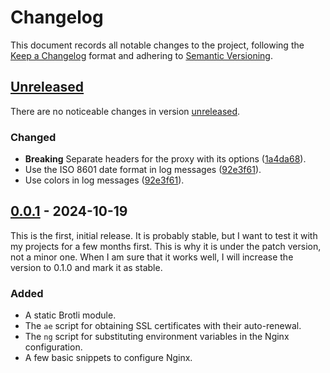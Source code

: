 # Changelog

This document records all notable changes to the project, following the [Keep a Changelog] format and adhering to [Semantic Versioning].

## [Unreleased]

There are no noticeable changes in version [unreleased].

### Changed

- **Breaking** Separate headers for the proxy with its options ([1a4da68]).
- Use the ISO 8601 date format in log messages ([92e3f61]).
- Use colors in log messages ([92e3f61]).

## [0.0.1] - 2024-10-19

This is the first, initial release. It is probably stable, but I want to test it with my projects for a few months first. This is why it is under the patch version, not a minor one. When I am sure that it works well, I will increase the version to 0.1.0 and mark it as stable.

### Added

- A static Brotli module.
- The `ae` script for obtaining SSL certificates with their auto-renewal.
- The `ng` script for substituting environment variables in the Nginx configuration.
- A few basic snippets to configure Nginx.

<!-- Footnotes -->

[Keep a Changelog]: https://keepachangelog.com/en/1.1.0/
[Semantic Versioning]: https://semver.org/spec/v2.0.0.html

[Unreleased]: https://github.com/vanyauhalin/docker-nginx/compare/v0.0.1...HEAD/
[0.0.1]: https://github.com/vanyauhalin/docker-nginx/releases/tag/v0.0.1/

[92e3f61]: https://github.com/vanyauhalin/docker-nginx/commit/92e3f611618f591ac8457bf9fbd15d05e51d0477/
[1a4da68]: https://github.com/vanyauhalin/docker-nginx/commit/1a4da68f722bcccf2adde746ba46fc7699b7a53a/

